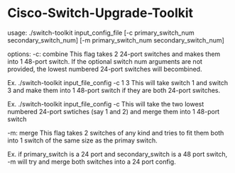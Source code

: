 # Cisco-Switch-Upgrade-Toolkit
usage:
./switch-toolkit input_config_file [-c primary_switch_num secondary_switch_num] [-m primary_switch_num secondary_switch_num]

options:
-c: combine
  This flag takes 2 24-port switches and makes them into 1 48-port
  switch.  If the optional switch num arguments are not provided, the
  lowest numbered 24-port switches will becombined.
  
  Ex. ./switch-toolkit input_file_config -c 1 3
  This will take switch 1 and switch 3 and make them into 1 48-port switch
  if they are both 24-port switches.
  
  Ex. ./switch-toolkit input_file_config -c
  This will take the two lowest numbered 24-port swtiches (say 1 and 2)
  and merge them into 1 48-port switch



-m: merge
  This flag takes 2 switches of any kind and tries to fit them both into
  1 switch of the same size as the primay switch.
  
  Ex. if primary_switch is a 24 port and secondary_switch is a 48 port
  switch, -m will try and merge both switches into a 24 port config.
